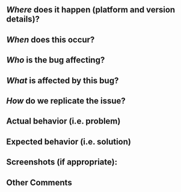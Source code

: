 <!--- Provide a general summary of your issue in the Title above -->

## *Where* does it happen (platform and version details)?
<!-- Ex. On Windows 10 and FileMaker 17.2 -->

## *When* does this occur?
<!-- Ex. Every time I pass in a specific value -->

## *Who* is the bug affecting?
<!-- Ex. Just me in development, production users, etc. -->

## *What* is affected by this bug?
<!-- Ex. JavaScript won't render at all, a computation error, a display issue, etc. -->

## *How* do we replicate the issue?
<!-- Please be specific as possible. Use dashes (-) or numbers (1.) to create a list of steps -->

## Actual behavior (i.e. problem)
<!-- What did happen? -->

## Expected behavior (i.e. solution)
<!-- What should have happened? -->

## Screenshots (if appropriate):

## Other Comments